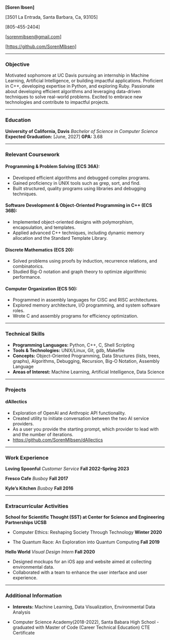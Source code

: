 **[Soren Ibsen]**

[3501 La Entrada,
Santa Barbara, Ca, 93105]

[805-455-2404]

[sorenmibsen@gmail.com]

[https://github.com/SorenMIbsen]

---

### **Objective**

Motivated sophomore at UC Davis pursuing an internship in Machine Learning, Artificial Intelligence, or building impactful applications. Proficient in C++, developing expertise in Python, and exploring Ruby. Passionate about developing efficient algorithms and leveraging data-driven techniques to solve real-world problems.  Excited to embrace new technologies and contribute to impactful projects.

---

### **Education**

**University of California, Davis**
*Bachelor of Science in Computer Science*
**Expected Graduation:** [June, 2027]
**GPA:** 3.68

---

### **Relevant Coursework**

#### **Programming & Problem Solving (ECS 36A):**

- Developed efficient algorithms and debugged complex programs.
- Gained proficiency in UNIX tools such as grep, sort, and find.
- Built structured, quality programs using libraries and debugging techniques.

#### **Software Development & Object-Oriented Programming in C++ (ECS 36B):**

- Implemented object-oriented designs with polymorphism, encapsulation, and templates.
- Applied advanced C++ techniques, including dynamic memory allocation and the Standard Template Library.

#### **Discrete Mathematics (ECS 20):**

- Solved problems using proofs by induction, recurrence relations, and combinatorics.
- Studied Big-O notation and graph theory to optimize algorithmic performance.

#### **Computer Organization (ECS 50):**

- Programmed in assembly languages for CISC and RISC architectures.
- Explored memory architecture, I/O programming, and system software roles.
- Wrote C and assembly programs for efficiency optimization.

---

### **Technical Skills**

- **Programming Languages:** Python, C++, C, Shell Scripting
- **Tools & Technologies:** UNIX/Linux, Git, gdb, Makefile
- **Concepts:** Object-Oriented Programming, Data Structures (lists, trees, graphs), Algorithms, Debugging, Recursion, Big-O Notation, Assembly Language
- **Areas of Interest:** Machine Learning, Artificial Intelligence, Data Science

---

### **Projects**

#### **dAIlectics**

- Exploration of OpenAI and Anthropic API functionality.
- Created utility to initiate conversation between the two AI service providers.
- As a user you provide the starting prompt, which provider to lead with and the number of iterations.
- <https://github.com/SorenMIbsen/dAIlectics>

---

### **Work Experience**

**Loving Spoonful**
*Customer Service*
**Fall 2022-Spring 2023**

**Fresco Cafe**
*Busboy*
**Fall 2017**

**Kyle’s Kitchen**
*Busboy*
**Fall 2016**

---

### **Extracurricular Activities**

**School for Scientific Thought (SST) at Center for Science and Engineering Partnerships UCSB**

- Computer Ethics: Reshaping Society Through Technology
**Winter 2020**

- The Quantum Race: An Exploration into Quantum Computing
**Fall 2019**

**Hello World**
*Visual Design Intern*
**Fall 2020**

- Designed mockups for an iOS app and website aimed at collecting environmental data.
- Collaborated with a team to enhance the user interface and user experience.

---

### **Additional Information**

- **Interests:** Machine Learning, Data Visualization, Environmental Data Analysis

- Computer Science Academy(2018-2022), Santa Babara High School - graduated with Master of Code (Career Technical Education) CTE Certificate
